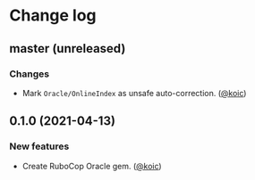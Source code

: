 # Change log

## master (unreleased)

### Changes

* Mark `Oracle/OnlineIndex` as unsafe auto-correction. ([@koic][])

## 0.1.0 (2021-04-13)

### New features

* Create RuboCop Oracle gem. ([@koic][])

[@koic]: https://github.com/koic
